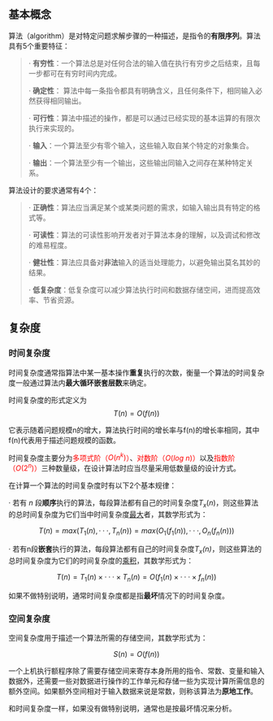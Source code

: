 ## 基本概念

算法（algorithm）是对特定问题求解步骤的一种描述，是指令的**有限序列**。算法具有5个重要特征：

> · **有穷性**：一个算法总是对任何合法的输入值在执行有穷步之后结束，且每一步都可在有穷时间内完成。
>
> · **确定性**： 算法中每一条指令都具有明确含义，且任何条件下，相同输入必然获得相同输出。
>
> · **可行性**：算法中描述的操作，都是可以通过已经实现的基本运算的有限次执行来实现的。
> 
> · **输入**：一个算法至少有零个输入，这些输入取自某个特定的对象集合。
> 
> · **输出**：一个算法至少有一个输出，这些输出同输入之间存在某种特定关系。

算法设计的要求通常有4个：

 > · **正确性**：算法应当满足某个或某类问题的需求，如输入输出具有特定的格式等。
>
> · **可读性**：算法的可读性影响开发者对于算法本身的理解，以及调试和修改的难易程度。
>
> · **健壮性**：算法应具备对**非法**输入的适当处理能力，以避免输出莫名其妙的结果。
>
> · **低复杂度**：低复杂度可以减少算法执行时间和数据存储空间，进而提高效率、节省资源。

## 复杂度

### 时间复杂度

时间复杂度通常指算法中某一基本操作**重复**执行的次数，衡量一个算法的时间复杂度一般通过算法内**最大循环嵌套层数**来确定。

时间复杂度的形式定义为
$$T(n) = O(f(n))$$

它表示随着问题规模n的增大，算法执行时间的增长率与f(n)的增长率相同，其中f(n)代表用于描述问题规模的函数。

时间复杂度主要分为<font color=red>多项式阶（$O(n^k)$）</font>、<font color=red>对数阶（$O(log\ n)$）</font>以及<font color=red>指数阶（$O(2^n)$）</font>三种数量级，在设计算法时应当尽量采用低数量级的设计方式。

在计算一个算法的时间复杂度时有以下2个基本规律：

· 若有 $n$ 段**顺序**执行的算法，每段算法都有自己的时间复杂度$T_x(n)$，则这些算法的总时间复杂度为它们当中时间复杂度<u>最大</u>者，其数学形式为：

$$T(n) = max(T_1(n) ,··· ,T_n(n))= max(O_1(f_1(n)), ···, O_n(f_n(n)))$$

· 若有n段**嵌套**执行的算法，每段算法都有自己的时间复杂度*T<sub>x</sub>(n)*，则这些算法的总时间复杂度为它们的时间复杂度的<u>乘积</u>，其数学形式为：

$$T(n) = T_1(n) × ··· × T_n(n) = O(f_1(n)× ··· × f_n(n))$$

如果不做特别说明，通常时间复杂度都是指**最坏**情况下的时间复杂度。

### 空间复杂度

空间复杂度用于描述一个算法所需的存储空间，其数学形式为：

$$S(n) = O(f(n))$$

一个上机执行额程序除了需要存储空间来寄存本身所用的指令、常数、变量和输入数据外，还需要一些对数据进行操作的工作单元和存储一些为实现计算所需信息的额外空间。如果额外空间相对于输入数据来说是常数，则称该算法为**原地工作**。

和时间复杂度一样，如果没有做特别说明，通常也是按最坏情况来分析。